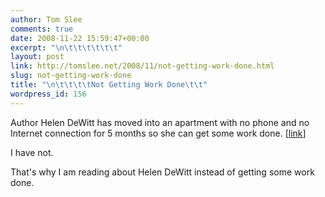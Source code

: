 ```yaml
---
author: Tom Slee
comments: true
date: 2008-11-22 15:59:47+00:00
excerpt: "\n\t\t\t\t\t\t"
layout: post
link: http://tomslee.net/2008/11/not-getting-work-done.html
slug: not-getting-work-done
title: "\n\t\t\t\tNot Getting Work Done\t\t"
wordpress_id: 156
---
```



				

Author Helen DeWitt has moved into an apartment with no phone and no Internet connection for 5
months so she can get some work done. [[link](http://paperpools.blogspot.com/2008/11/long-days.html)]

I have not. 

That's why I am reading about Helen DeWitt instead of getting some work done.


		
